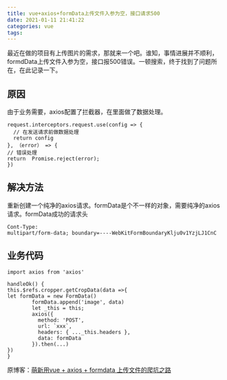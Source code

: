 ```yaml
---
title: vue+axios+formData上传文件入参为空，接口请求500
date: 2021-01-11 21:41:22
categories: vue
tags:
---
```

最近在做的项目有上传图片的需求，那就来一个吧。谁知，事情进展并不顺利，formdData上传文件入参为空，接口报500错误。一顿搜索，终于找到了问题所在，在此记录一下。

<!--more-->
## 原因
由于业务需要，axios配置了拦截器，在里面做了数据处理。
```
request.interceptors.request.use(config => {
  // 在发送请求前做数据处理
  return config
}, （error） => {
// 错误处理
return  Promise.reject(error);
})
```

## 解决方法
重新创建一个纯净的axios请求。formData是个不一样的对象，需要纯净的axios请求。formData成功的请求头
```
Cont-Type: 
multipart/form-data; boundary=----WebKitFormBoundaryKlju0v1YzjLJ1CnC
```

## 业务代码
```
import axios from 'axios'

handleOk() {
this.$refs.cropper.getCropData(data =>{
let formData = new FormData()
        formData.append('image', data)
        let _this = this;
        axios({
          method: 'POST',
          url: `xxx`,
          headers: { ..._this.headers },
          data: formData
        }).then(...)
})
}
```

原博客：[萌新用vue + axios + formdata 上传文件的爬坑之路](https://blog.csdn.net/qq_41688165/article/details/80834842)
